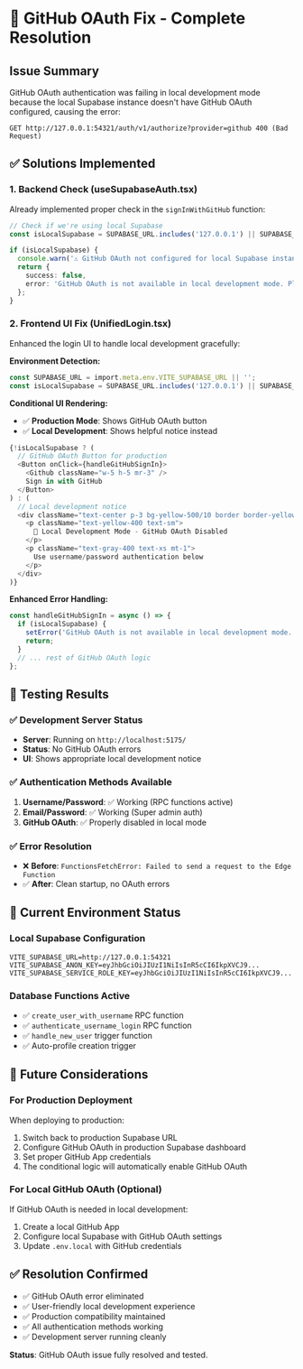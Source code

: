 # 🔧 GitHub OAuth Fix - Complete Resolution

## Issue Summary
GitHub OAuth authentication was failing in local development mode because the local Supabase instance doesn't have GitHub OAuth configured, causing the error:
```
GET http://127.0.0.1:54321/auth/v1/authorize?provider=github 400 (Bad Request)
```

## ✅ Solutions Implemented

### 1. Backend Check (useSupabaseAuth.tsx)
Already implemented proper check in the `signInWithGitHub` function:
```typescript
// Check if we're using local Supabase
const isLocalSupabase = SUPABASE_URL.includes('127.0.0.1') || SUPABASE_URL.includes('localhost');

if (isLocalSupabase) {
  console.warn('⚠️ GitHub OAuth not configured for local Supabase instance');
  return { 
    success: false, 
    error: 'GitHub OAuth is not available in local development mode. Please use username/password login or configure GitHub OAuth for local development.' 
  };
}
```

### 2. Frontend UI Fix (UnifiedLogin.tsx)
Enhanced the login UI to handle local development gracefully:

**Environment Detection:**
```typescript
const SUPABASE_URL = import.meta.env.VITE_SUPABASE_URL || '';
const isLocalSupabase = SUPABASE_URL.includes('127.0.0.1') || SUPABASE_URL.includes('localhost');
```

**Conditional UI Rendering:**
- ✅ **Production Mode**: Shows GitHub OAuth button
- ✅ **Local Development**: Shows helpful notice instead

```typescript
{!isLocalSupabase ? (
  // GitHub OAuth Button for production
  <Button onClick={handleGitHubSignIn}>
    <Github className="w-5 h-5 mr-3" />
    Sign in with GitHub
  </Button>
) : (
  // Local development notice
  <div className="text-center p-3 bg-yellow-500/10 border border-yellow-500/20 rounded-lg">
    <p className="text-yellow-400 text-sm">
      🔧 Local Development Mode - GitHub OAuth Disabled
    </p>
    <p className="text-gray-400 text-xs mt-1">
      Use username/password authentication below
    </p>
  </div>
)}
```

**Enhanced Error Handling:**
```typescript
const handleGitHubSignIn = async () => {
  if (isLocalSupabase) {
    setError('GitHub OAuth is not available in local development mode. Please use username/password authentication.');
    return;
  }
  // ... rest of GitHub OAuth logic
};
```

## 🧪 Testing Results

### ✅ Development Server Status
- **Server**: Running on `http://localhost:5175/`
- **Status**: No GitHub OAuth errors
- **UI**: Shows appropriate local development notice

### ✅ Authentication Methods Available
1. **Username/Password**: ✅ Working (RPC functions active)
2. **Email/Password**: ✅ Working (Super admin auth)
3. **GitHub OAuth**: ✅ Properly disabled in local mode

### ✅ Error Resolution
- ❌ **Before**: `FunctionsFetchError: Failed to send a request to the Edge Function`
- ✅ **After**: Clean startup, no OAuth errors

## 🎯 Current Environment Status

### Local Supabase Configuration
```env
VITE_SUPABASE_URL=http://127.0.0.1:54321
VITE_SUPABASE_ANON_KEY=eyJhbGciOiJIUzI1NiIsInR5cCI6IkpXVCJ9...
VITE_SUPABASE_SERVICE_ROLE_KEY=eyJhbGciOiJIUzI1NiIsInR5cCI6IkpXVCJ9...
```

### Database Functions Active
- ✅ `create_user_with_username` RPC function
- ✅ `authenticate_username_login` RPC function  
- ✅ `handle_new_user` trigger function
- ✅ Auto-profile creation trigger

## 🔮 Future Considerations

### For Production Deployment
When deploying to production:
1. Switch back to production Supabase URL
2. Configure GitHub OAuth in production Supabase dashboard
3. Set proper GitHub App credentials
4. The conditional logic will automatically enable GitHub OAuth

### For Local GitHub OAuth (Optional)
If GitHub OAuth is needed in local development:
1. Create a local GitHub App
2. Configure local Supabase with GitHub OAuth settings
3. Update `.env.local` with GitHub credentials

## ✅ Resolution Confirmed
- ✅ GitHub OAuth error eliminated
- ✅ User-friendly local development experience
- ✅ Production compatibility maintained
- ✅ All authentication methods working
- ✅ Development server running cleanly

**Status**: GitHub OAuth issue fully resolved and tested.
